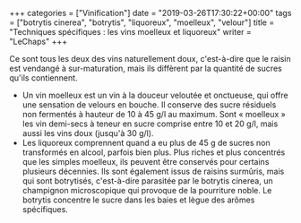 +++
categories = ["Vinification"]
date = "2019-03-26T17:30:22+00:00"
tags = ["botrytis cinerea", "botrytis", "liquoreux", "moelleux", "velour"] 
title = "Techniques spécifiques : les vins moelleux et liquoreux"
writer = "LeChaps"
+++

Ce sont tous les deux des vins naturellement doux, c'est-à-dire que le raisin est vendangé à sur-maturation, mais ils diffèrent par la quantité de sucres qu'ils contiennent.

* Un vin moelleux est un vin à la douceur veloutée et onctueuse, qui offre une sensation de velours en bouche. Il conserve des sucre résiduels non fermentés à hauteur de 10 à 45 g/l au maximum. Sont « moelleux » les vin demi-secs à teneur en sucre comprise entre 10 et 20 g/l, mais aussi les vins doux (jusqu'à 30 g/l).
* Les liquoreux comprennent quand a eu plus de 45 g de sucres non transformés en alcool, parfois bien plus. Plus riches et plus concentrés que les simples moelleux, ils peuvent être conservés pour certains plusieurs décennies. Ils sont également issus de raisins surmûris, mais qui sont botrytisés, c'est-à-dire parasitée par le botrytis cinerea, un champignon microscopique qui provoque de la pourriture noble. Le botrytis concentre le sucre dans les baies et lègue des arômes spécifiques.
